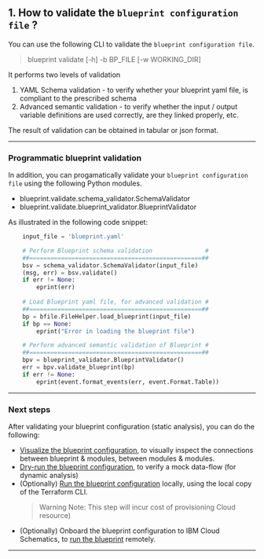 ## 1. How to validate the `blueprint configuration file` ?

You can use the following CLI to validate the `blueprint configuration file`. 

> blueprint validate [-h] -b BP_FILE [-w WORKING_DIR]

It performs two levels of validation
1. YAML Schema validation - to verify whether your blueprint yaml file, is compliant to the prescribed schema
2. Advanced semantic validation - to verify whether the input / output variable definitions are used correctly, are they linked properly, etc.

The result of validation can be obtained in tabular or json format.

---
### Programmatic blueprint validation

In addition, you can progamatically validate your `blueprint configuration file` using the following Python modules.
* blueprint.validate.schema_validator.SchemaValidator
* blueprint.validate.blueprint_validator.BlueprintValidator

As illustrated in the following code snippet:

```python
    input_file = 'blueprint.yaml' 

    # Perform Blueprint schema validation               #
    ##=================================================##
    bsv = schema_validator.SchemaValidator(input_file)
    (msg, err) = bsv.validate()
    if err != None:
        eprint(err)
    
    # Load Blueprint yaml file, for advanced validation #
    ##=================================================##
    bp = bfile.FileHelper.load_blueprint(input_file)
    if bp == None:
        eprint("Error in loading the blueprint file")

    # Perform advanced semantic validation of Blueprint #
    ##=================================================##
    bpv = blueprint_validator.BlueprintValidator()
    err = bpv.validate_blueprint(bp)
    if err != None:
        eprint(event.format_events(err, event.Format.Table))

```

---
### Next steps

After validating your blueprint configuration (static analysis), you can do the following:
* [Visualize the blueprint configuration](./07-visualize.md), to visually inspect the connections between blueprint & modules, between modules & modules.
* [Dry-run the blueprint configuration](./06-run.md), to verify a mock data-flow (for dynamic analysis)
* (Optionally) [Run the blueprint configuration](./06-run.md) locally, using the local copy of the Terraform CLI.  
  > Warning Note: This step will incur cost of provisioning Cloud resource)
* (Optionally) Onboard the blueprint configuration to IBM Cloud Schematics, to [run the blueprint](https://cloud.ibm.com/docs/schematics?topic=schematics-create-blueprint-config&interface=ui) remotely.

---
